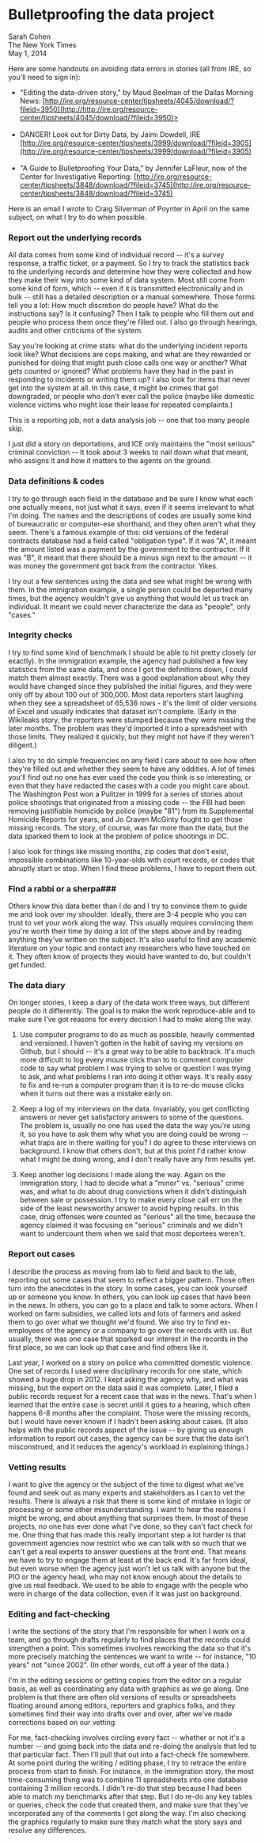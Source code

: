 <h1>Bulletproofing the data project</h1>
Sarah Cohen <br>
The New York Times<br>
May 1, 2014


Here are some handouts on avoiding data errors in stories (all from IRE, so you'll need to sign in):

* "Editing the data-driven story," by Maud Beelman of the Dallas Morning News:
[http://ire.org/resource-center/tipsheets/4045/download/?fileid=3950](http://http://ire.org/resource-center/tipsheets/4045/download/?fileid=3950)><br><br>
* DANGER! Look out for Dirty Data, by Jaimi Dowdell, IRE [http://ire.org/resource-center/tipsheets/3999/download/?fileid=3905](http://ire.org/resource-center/tipsheets/3999/download/?fileid=3905)<br><br>
* "A Guide to Bulletproofing Your Data," by Jennifer LaFleur, now of the Center for Investigative Reporting: [http://ire.org/resource-center/tipsheets/3848/download/?fileid=3745](http://ire.org/resource-center/tipsheets/3848/download/?fileid=3745)

Here is an email I wrote to Craig Silverman of Poynter in April on the same subject, on what I try to do when possible.   

<h3>Report out the underlying records</h3>

All data comes from some kind of individual record -- it's a survey response, a traffic ticket, or a payment. So  I try to track the statistics back to the underlying records and determine how they were collected and how they make their way into some kind of data system. Most still come from some kind of form, which -- even if it is transmitted electronically and in bulk -- still has a detailed description or a manual somewhere. Those forms tell you a lot: How much discretion do people have? What do the instructions say? Is it confusing? Then I talk to people who fill them out and people who process them once they're filled out. I also go through hearings, audits and other criticisms of the system. 

Say you're looking at crime stats: what do the underlying incident reports look like? What decisions are cops making, and what are they rewarded or punished for doing that might push close calls one way or another? What gets counted or ignored? What problems have they had in the past in responding to incidents or writing them up? I also look for items that never get into the system at all. In this case, it might be crimes that got downgraded, or people who don't ever call the police (maybe like domestic violence victims who might lose their lease for repeated complaints.)  

This is a reporting job, not a data analysis job -- one that too many people skip. 

I just did a story on deportations, and ICE only maintains the "most serious" criminal conviction -- It took about 3 weeks to nail down what that meant, who assigns it and how it matters to the agents on the ground.  

<h3> Data definitions & codes </h3>
 
I try to go through each field in the database and be sure I know what each one actually means, not just what it says, even if it seems irrelevant to what I'm doing. The names and the descriptions of codes are usually some kind of bureaucratic or computer-ese shorthand, and they often aren't what they seem. There's a famous example of this: old versions of the federal contracts database had a field called "obligation type". If it was "A", it meant the amount listed was a payment by the government to the contractor. If it was "B", it meant that there should be a minus sign next to the amount -- it was money the government got back from the contractor. Yikes. 

I try out a few sentences using the data and see what might be wrong with them. In the immigration example, a single person could be deported many times, but the agency wouldn't give us anything that would let us track an individual. It meant we could never characterize the data as "people", only "cases."  

<h3>Integrity checks</h3>
I try to find some kind of benchmark I should be able to hit pretty closely (or exactly). In the immigration example, the agency had published a few key statistics from the same data, and once I got the definitions down, I could match them almost exactly. There was a good explanation about why they would have changed since they published the initial figures, and they were only off by about 100 out of 300,000. Most data reporters start laughing when they see a spreadsheet of 65,536 rows - it's the limit of older versions of Excel and usually indicates that dataset isn't complete. (Early in the Wikileaks story, the reporters were stumped because they were missing the later months. The problem was they'd imported it into a spreadsheet with those limits. They realized it quickly, but they might not have if they weren't diligent.)

I also try to do simple frequencies on any field I care about to see how often they're filled out and whether they seem to have any oddities. A lot of times you'll find out no one has ever used the code you think is so interesting, or even that they have redacted the cases with a code you might care about. The Washington Post  won a Pulitzer in 1999 for a series of stories about police shootings that originated from a missing code  -- the FBI had been removing justifiable homicide by police (maybe  "81") from its Supplemental Homicide Reports for years, and Jo Craven McGinty fought to get those missing records. The story, of course, was far more than the data, but the data sparked them to look at the problem of police shootings in DC. 

I also look for things like missing months, zip codes that don't exist, impossible combinations like 10-year-olds with court records, or codes that abruptly start or stop. When I find these problems, I have to report them out.

### Find a rabbi or a sherpa###

Others know this data better than I do and I try to convince them to guide me and look over my shoulder. Ideally, there are 3-4 people who you can trust to vet your work along the way. This usually requires convincing them you're worth their time by doing a lot of the steps above and by reading anything they've written on the subject. It's also useful to find any academic literature on your topic and contact any researchers who have touched on it. They often know of projects they would have wanted to do, but couldn't get funded.

### The data diary ###
On longer stories, I keep a diary of the data work three ways, but different people do it differently. The goal is to make the work reproduce-able and to make sure I've got reasons for every decision I had to make along the way. 

1. Use computer programs to do as much as possible, heavily commented and versioned. I haven't gotten in the habit of saving my versions on Github, but I should -- it's a great way to be able to backtrack. It's much more difficult to log every mouse click than to to comment computer code to say what problem I was trying to solve or question I was trying to ask, and what problems I ran into doing it other ways. It's really easy to fix and re-run a computer program than it is to re-do mouse clicks when it turns out there was a mistake early on.

2.  Keep a log of my interviews on the data. Invariably, you get conflicting answers or never get satisfactory answers to some of the questions. The problem is, usually no one has used the data the way you're using it, so you have to ask them why what you are doing could be wrong -- what traps are in there waiting for you? I do agree to these interviews on background. I know that others don't, but at this point I'd rather know what I might be doing wrong, and I don't really have any firm results yet.    

3. Keep another log decisions I made along the way. Again on the immigration story, I had to decide what a "minor" vs. "serious" crime was, and what to do about drug convictions when it didn't distinguish between sale or possession. I try to make every close call err on the side of the least newsworthy answer  to avoid hyping results. In this case, drug offenses were counted as "serious" all the time, because the agency claimed it was focusing on "serious" criminals and we didn't want to undercount them when we said that most deportees weren't.

### Report out cases ###

I describe the process as moving from lab to field and back to the lab, reporting out some cases that seem to reflect a bigger pattern. Those often turn into the anecdotes in the story. In some cases, you can look yourself up or someone you know. In others, you can look up cases that have been in the news. In others, you can go to a place and talk to some actors. When I worked on farm subsidies, we called lots and lots of farmers and asked them to go over what we thought we'd found.  We also try to find ex-employees of the agency or a company to go over the records with us. But usually, there was one case that sparked our interest in the records in the first place, so we can look up that case and find others like it.

Last year, I worked on a story on police who committed domestic violence. One set of records I used were disciplinary records  for one state, which showed a huge drop in 2012. I kept asking the agency why, and what was missing, but the expert on the data said it was complete. Later, I filed a public records request for a recent case that was in the news. That's when I learned that the entire case is secret until it goes to a hearing, which often happens 6-8 months after the complaint. Those were the missing records, but I would have never known if I hadn't been asking about cases. (It also helps with the public records aspect of the issue -- by giving us enough information to report out cases, the agency can be sure that the data isn't misconstrued, and it reduces the agency's workload in explaining things.)

### Vetting results ###

I want to give the agency or the subject of the time to digest what we've found and seek out as many experts and stakeholders as I can to vet the results. There is always a risk that there is some kind of mistake in logic or processing or some other misunderstanding. I want to hear the reasons I might be wrong, and about anything that surprises them. In most of these projects, no one has ever done what I've done, so they can't fact check for me.  One thing that has made this really important step a lot harder is that government agencies now restrict who we can talk with so much that we can't get a real  experts to answer questions at the front end. That means we have to try to engage them at least at the back end. It's far from ideal, but even worse when the agency just won't let us talk with anyone but the PIO or the agency head, who may not know enough about the details to give us real feedback. We used to be able to engage with the people who were in charge of the data collection, even if it was just on background.

### Editing and fact-checking ###
I write the sections of the story that I'm responsible for when I work on a team, and go through drafts regularly to find places that the records could strengthen a point. This sometimes involves reworking the data so that it's more precisely matching the sentences we want to write -- for instance, "10 years" not "since 2002". (In other words, cut off a year of the data.)

I'm in the editing sessions or getting copies from the editor on a regular basis, as well as coordinating any data with graphics as we go along. One problem is that there are often old versions of results or spreadsheets floating around among editors, reporters and graphics folks, and they sometimes find their way into drafts over and over, after we've made corrections based on our vetting. 

For me, fact-checking involves circling every fact -- whether or not it's a number -- and going back into the data and re-doing the analysis that led to that particular fact. Then I'll pull that out into a fact-check file somewhere. At some point during the writing / editing phase, I try to retrace the entire process from start to finish. For instance, in the immigration story, the most time-consuming thing was to combine 11 spreadsheets into one database containing 3 million records. I didn't re-do that step because I had been able to match my benchmarks after that step. But I do re-do any key tables or queries, check the code that created them, and make sure that they've incorporated any of the comments I got along the way. I'm also checking the graphics regularly to make sure they match what the story says and resolve any differences.
